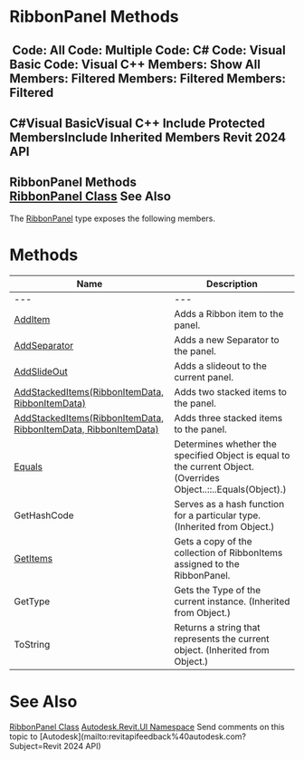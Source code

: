 # RibbonPanel Methods

﻿
 Code: All Code: Multiple Code: C# Code: Visual Basic Code: Visual C++  Members: Show All Members: Filtered Members: Filtered Members: Filtered   
---  
C#Visual BasicVisual C++
Include Protected MembersInclude Inherited Members
Revit 2024 API  
---  
RibbonPanel Methods  
[RibbonPanel Class](544c0af7-6124-4f64-a25d-46e81ac5300f.md "RibbonPanel Class") See Also  
---  
The [RibbonPanel](544c0af7-6124-4f64-a25d-46e81ac5300f.md "RibbonPanel Class") type exposes the following members.
# Methods
| Name | Description |
| --- | --- |
| --- | --- | --- |
| [AddItem](8b74bcca-b764-4c57-5161-840afe14af4d.md "AddItem Method") | Adds a Ribbon item to the panel. |
| [AddSeparator](2fa98df9-0384-e3a6-65f9-a4529b87ed36.md "AddSeparator Method") | Adds a new Separator to the panel. |
| [AddSlideOut](a456ce07-b3ef-9fe8-8234-b794d4db38da.md "AddSlideOut Method") | Adds a slideout to the current panel. |
| [AddStackedItems(RibbonItemData, RibbonItemData)](1fe0bbea-29a5-dff5-7330-ff07879b1cee.md "AddStackedItems Method \(RibbonItemData, RibbonItemData\)") | Adds two stacked items to the panel. |
| [AddStackedItems(RibbonItemData, RibbonItemData, RibbonItemData)](5e8e4141-58b8-c786-c43d-f1e043bb4c71.md "AddStackedItems Method \(RibbonItemData, RibbonItemData, RibbonItemData\)") | Adds three stacked items to the panel. |
| [Equals](ca7ce9f5-df5d-298c-3760-34b2cbbcbd12.md "Equals Method") | Determines whether the specified Object is equal to the current Object.  (Overrides Object..::..Equals(Object).) |
| GetHashCode | Serves as a hash function for a particular type.  (Inherited from Object.) |
| [GetItems](be85a04a-b901-3e28-6dfc-aa452be63dd2.md "GetItems Method") | Gets a copy of the collection of RibbonItems assigned to the RibbonPanel. |
| GetType | Gets the Type of the current instance. (Inherited from Object.) |
| ToString | Returns a string that represents the current object. (Inherited from Object.) |

# See Also
[RibbonPanel Class](544c0af7-6124-4f64-a25d-46e81ac5300f.md "RibbonPanel Class")
[Autodesk.Revit.UI Namespace](e86fd90a-8957-02a6-da7f-ced248966e3e.md "Autodesk.Revit.UI Namespace")
Send comments on this topic to [Autodesk](mailto:revitapifeedback%40autodesk.com?Subject=Revit 2024 API)
